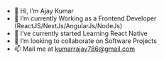 - 👋 Hi, I’m Ajay Kumar
- 🌱 I’m currently Working as a Frontend Developer (ReactJS/NextJs/AngularJs/NodeJs)
- 🌱 I’ve currently started Learning React Native
- 💞️ I’m looking to collaborate on Software Projects
- 📫 Mail me at kumarrajay786@gmail.com

<!---
Xpsychoo/Xpsychoo is a ✨ special ✨ repository because its `README.md` (this file) appears on your GitHub profile.
You can click the Preview link to take a look at your changes.
--->
